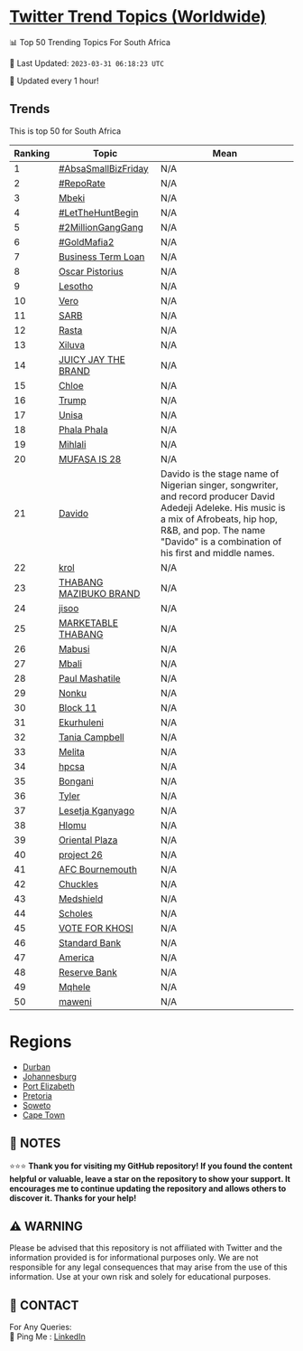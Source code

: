 [Twitter Trend Topics (Worldwide)](https://github.com/ErcinDedeoglu/Twitter-Trend-Topics)
==========


📊 Top 50 Trending Topics For South Africa

📆 Last Updated: `2023-03-31 06:18:23 UTC`

🔧 Updated every 1 hour!


## Trends

This is top 50 for South Africa

| Ranking | Topic | Mean |
| ------- | ------------ | ------------ |
| 1 | [#AbsaSmallBizFriday](http://twitter.com/search?q=%23AbsaSmallBizFriday) | N/A |
| 2 | [#RepoRate](http://twitter.com/search?q=%23RepoRate) | N/A |
| 3 | [Mbeki](http://twitter.com/search?q=Mbeki) | N/A |
| 4 | [#LetTheHuntBegin](http://twitter.com/search?q=%23LetTheHuntBegin) | N/A |
| 5 | [#2MillionGangGang](http://twitter.com/search?q=%232MillionGangGang) | N/A |
| 6 | [#GoldMafia2](http://twitter.com/search?q=%23GoldMafia2) | N/A |
| 7 | [Business Term Loan](http://twitter.com/search?q=Business+Term+Loan) | N/A |
| 8 | [Oscar Pistorius](http://twitter.com/search?q=Oscar+Pistorius) | N/A |
| 9 | [Lesotho](http://twitter.com/search?q=Lesotho) | N/A |
| 10 | [Vero](http://twitter.com/search?q=Vero) | N/A |
| 11 | [SARB](http://twitter.com/search?q=SARB) | N/A |
| 12 | [Rasta](http://twitter.com/search?q=Rasta) | N/A |
| 13 | [Xiluva](http://twitter.com/search?q=Xiluva) | N/A |
| 14 | [JUICY JAY THE BRAND](http://twitter.com/search?q=JUICY+JAY+THE+BRAND) | N/A |
| 15 | [Chloe](http://twitter.com/search?q=Chloe) | N/A |
| 16 | [Trump](http://twitter.com/search?q=Trump) | N/A |
| 17 | [Unisa](http://twitter.com/search?q=Unisa) | N/A |
| 18 | [Phala Phala](http://twitter.com/search?q=Phala+Phala) | N/A |
| 19 | [Mihlali](http://twitter.com/search?q=Mihlali) | N/A |
| 20 | [MUFASA IS 28](http://twitter.com/search?q=MUFASA+IS+28) | N/A |
| 21 | [Davido](http://twitter.com/search?q=Davido) | Davido is the stage name of Nigerian singer, songwriter, and record producer David Adedeji Adeleke. His music is a mix of Afrobeats, hip hop, R&B, and pop. The name "Davido" is a combination of his first and middle names. |
| 22 | [krol](http://twitter.com/search?q=krol) | N/A |
| 23 | [THABANG MAZIBUKO BRAND](http://twitter.com/search?q=THABANG+MAZIBUKO+BRAND) | N/A |
| 24 | [jisoo](http://twitter.com/search?q=jisoo) | N/A |
| 25 | [MARKETABLE THABANG](http://twitter.com/search?q=MARKETABLE+THABANG) | N/A |
| 26 | [Mabusi](http://twitter.com/search?q=Mabusi) | N/A |
| 27 | [Mbali](http://twitter.com/search?q=Mbali) | N/A |
| 28 | [Paul Mashatile](http://twitter.com/search?q=Paul+Mashatile) | N/A |
| 29 | [Nonku](http://twitter.com/search?q=Nonku) | N/A |
| 30 | [Block 11](http://twitter.com/search?q=Block+11) | N/A |
| 31 | [Ekurhuleni](http://twitter.com/search?q=Ekurhuleni) | N/A |
| 32 | [Tania Campbell](http://twitter.com/search?q=Tania+Campbell) | N/A |
| 33 | [Melita](http://twitter.com/search?q=Melita) | N/A |
| 34 | [hpcsa](http://twitter.com/search?q=hpcsa) | N/A |
| 35 | [Bongani](http://twitter.com/search?q=Bongani) | N/A |
| 36 | [Tyler](http://twitter.com/search?q=Tyler) | N/A |
| 37 | [Lesetja Kganyago](http://twitter.com/search?q=Lesetja+Kganyago) | N/A |
| 38 | [Hlomu](http://twitter.com/search?q=Hlomu) | N/A |
| 39 | [Oriental Plaza](http://twitter.com/search?q=Oriental+Plaza) | N/A |
| 40 | [project 26](http://twitter.com/search?q=project+26) | N/A |
| 41 | [AFC Bournemouth](http://twitter.com/search?q=AFC+Bournemouth) | N/A |
| 42 | [Chuckles](http://twitter.com/search?q=Chuckles) | N/A |
| 43 | [Medshield](http://twitter.com/search?q=Medshield) | N/A |
| 44 | [Scholes](http://twitter.com/search?q=Scholes) | N/A |
| 45 | [VOTE FOR KHOSI](http://twitter.com/search?q=VOTE+FOR+KHOSI) | N/A |
| 46 | [Standard Bank](http://twitter.com/search?q=Standard+Bank) | N/A |
| 47 | [America](http://twitter.com/search?q=America) | N/A |
| 48 | [Reserve Bank](http://twitter.com/search?q=Reserve+Bank) | N/A |
| 49 | [Mqhele](http://twitter.com/search?q=Mqhele) | N/A |
| 50 | [maweni](http://twitter.com/search?q=maweni) | N/A |



# Regions

* [Durban](</South Africa/Durban.md>)
* [Johannesburg](</South Africa/Johannesburg.md>)
* [Port Elizabeth](</South Africa/Port Elizabeth.md>)
* [Pretoria](</South Africa/Pretoria.md>)
* [Soweto](</South Africa/Soweto.md>)
* [Cape Town](</South Africa/Cape Town.md>)



## 📝 NOTES

⭐⭐⭐ **Thank you for visiting my GitHub repository! If you found the content helpful or valuable, leave a star on the repository to show your support. It encourages me to continue updating the repository and allows others to discover it. Thanks for your help!**


## ⚠️ WARNING

Please be advised that this repository is not affiliated with Twitter and the information provided is for informational purposes only. We are not responsible for any legal consequences that may arise from the use of this information. Use at your own risk and solely for educational purposes.


## 📨 CONTACT

 For Any Queries:  
            🏓 Ping Me : [LinkedIn](https://www.linkedin.com/in/ercindedeoglu/)
